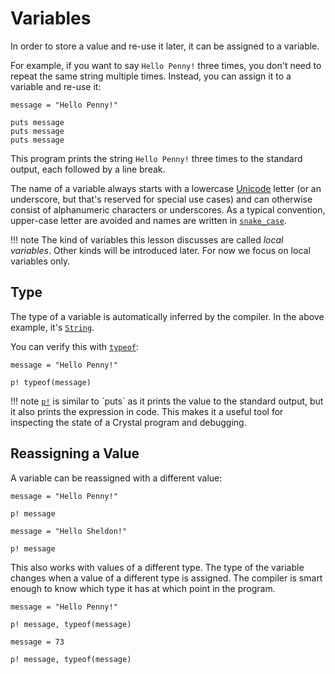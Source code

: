 # Variables

In order to store a value and re-use it later, it can be assigned to a variable.

For example, if you want to say `Hello Penny!` three times, you don't need to repeat the same string multiple times.
Instead, you can assign it to a variable and re-use it:

```{.crystal .crystal-play}
message = "Hello Penny!"

puts message
puts message
puts message
```

This program prints the string `Hello Penny!` three times to the standard output, each followed by a line break.

The name of a variable always starts with a lowercase [Unicode](https://en.wikipedia.org/wiki/Unicode) letter (or an underscore, but that's reserved for special use cases) and can otherwise consist of alphanumeric characters or underscores. As a typical convention, upper-case letter are avoided and names are written in [`snake_case`](https://en.wikipedia.org/wiki/Snake_case).

!!! note
    The kind of variables this lesson discusses are called *local variables*.
    Other kinds will be introduced later. For now we focus on local variables only.

## Type

The type of a variable is automatically inferred by the compiler. In the above example, it's [`String`](https://crystal-lang.org/api/latest/String.html).

You can verify this with [`typeof`](https://crystal-lang.org/api/toplevel.html#typeof(*expression):Class-class-method):

```{.crystal .crystal-play}
message = "Hello Penny!"

p! typeof(message)
```

!!! note
    [`p!`](https://crystal-lang.org/api/latest/toplevel.html#p!(*exps)-macro) is similar to `puts` as it prints the value to the standard output, but it also prints the expression in code. This makes it a useful tool for inspecting the state of a Crystal program and debugging.

## Reassigning a Value

A variable can be reassigned with a different value:

```{.crystal .crystal-play}
message = "Hello Penny!"

p! message

message = "Hello Sheldon!"

p! message
```

This also works with values of a different type. The type of the variable changes when a value of a different type is assigned. The compiler is smart enough to know which type it has at which point in the program.

```{.crystal .crystal-play}
message = "Hello Penny!"

p! message, typeof(message)

message = 73

p! message, typeof(message)
```
